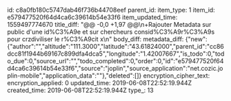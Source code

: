 id: c8a0fb180c5747dab46f736b44708eef
parent_id: 
item_type: 1
item_id: e579477520f64d4ca6c39614b54e33f6
item_updated_time: 1559497774670
title_diff: "@@ -0,0 +1,97 @@\n+Rajouter Metadata sur public d'une id%C3%A9e et sur chercheurs consid%C3%A9r%C3%A9s pour crzdiviliser le r%C3%A9cit x\n"
body_diff: 
metadata_diff: {"new":{"author":"","altitude":"111.3000","latitude":"43.61824000","parent_id":"cc86dcc81f1944b69167c899dfa4dca5","longitude":"1.42007667","is_todo":0,"todo_due":0,"source_url":"","todo_completed":0,"order":0,"id":"e579477520f64d4ca6c39614b54e33f6","source":"joplin","source_application":"net.cozic.joplin-mobile","application_data":""},"deleted":[]}
encryption_cipher_text: 
encryption_applied: 0
updated_time: 2019-06-08T22:52:19.944Z
created_time: 2019-06-08T22:52:19.944Z
type_: 13